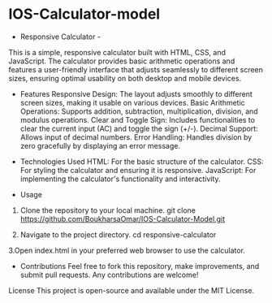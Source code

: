 # IOS-Calculator-model

 - Responsive Calculator -

This is a simple, responsive calculator built with HTML, CSS, and JavaScript. The calculator provides basic arithmetic operations and features a user-friendly interface that adjusts seamlessly to different screen sizes, ensuring optimal usability on both desktop and mobile devices.

- Features
Responsive Design: The layout adjusts smoothly to different screen sizes, making it usable on various devices.
Basic Arithmetic Operations: Supports addition, subtraction, multiplication, division, and modulus operations.
Clear and Toggle Sign: Includes functionalities to clear the current input (AC) and toggle the sign (+/-).
Decimal Support: Allows input of decimal numbers.
Error Handling: Handles division by zero gracefully by displaying an error message.

- Technologies Used
HTML: For the basic structure of the calculator.
CSS: For styling the calculator and ensuring it is responsive.
JavaScript: For implementing the calculator's functionality and interactivity.

- Usage
1. Clone the repository to your local machine.
git clone https://github.com/BoukharsaOmar/IOS-Calculator-Model.git

2. Navigate to the project directory.
cd responsive-calculator

3.Open index.html in your preferred web browser to use the calculator.

- Contributions
Feel free to fork this repository, make improvements, and submit pull requests. Any contributions are welcome!

License
This project is open-source and available under the MIT License.
